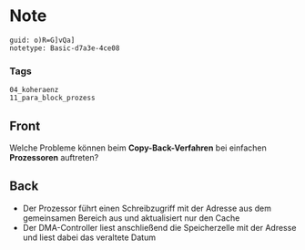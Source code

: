 # Note
```
guid: o)R=G]vQa]
notetype: Basic-d7a3e-4ce08
```

### Tags
```
04_koheraenz
11_para_block_prozess
```

## Front
Welche Probleme können beim <b>Copy-Back-Verfahren</b> bei
einfachen <b>Prozessoren</b> auftreten?

## Back
<ul>
  <li>
    <div>
      Der Prozessor führt einen Schreibzugriff mit der Adresse aus
      dem gemeinsamen Bereich aus und aktualisiert nur den Cache
    </div>
  <li>
    <div>
      Der DMA-Controller liest anschließend die Speicherzelle mit
      der Adresse und liest dabei das veraltete Datum
    </div>
</ul>
